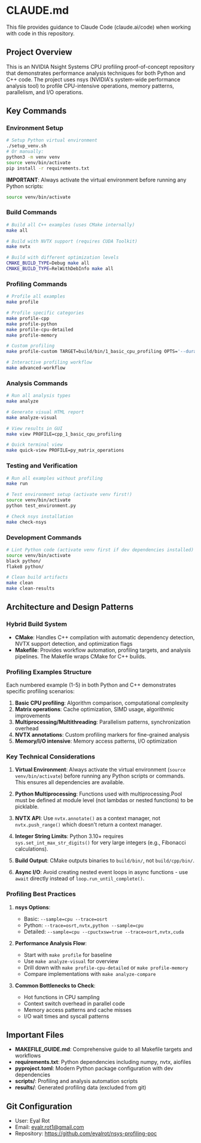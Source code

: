 # CLAUDE.md

This file provides guidance to Claude Code (claude.ai/code) when working with code in this repository.

## Project Overview

This is an NVIDIA Nsight Systems CPU profiling proof-of-concept repository that demonstrates performance analysis techniques for both Python and C++ code. The project uses nsys (NVIDIA's system-wide performance analysis tool) to profile CPU-intensive operations, memory patterns, parallelism, and I/O operations.

## Key Commands

### Environment Setup
```bash
# Setup Python virtual environment
./setup_venv.sh
# Or manually:
python3 -m venv venv
source venv/bin/activate
pip install -r requirements.txt
```

**IMPORTANT**: Always activate the virtual environment before running any Python scripts:
```bash
source venv/bin/activate
```

### Build Commands
```bash
# Build all C++ examples (uses CMake internally)
make all

# Build with NVTX support (requires CUDA Toolkit)
make nvtx

# Build with different optimization levels
CMAKE_BUILD_TYPE=Debug make all
CMAKE_BUILD_TYPE=RelWithDebInfo make all
```

### Profiling Commands
```bash
# Profile all examples
make profile

# Profile specific categories
make profile-cpp
make profile-python
make profile-cpu-detailed
make profile-memory

# Custom profiling
make profile-custom TARGET=build/bin/1_basic_cpu_profiling OPTS='--duration=10'

# Interactive profiling workflow
make advanced-workflow
```

### Analysis Commands
```bash
# Run all analysis types
make analyze

# Generate visual HTML report
make analyze-visual

# View results in GUI
make view PROFILE=cpp_1_basic_cpu_profiling

# Quick terminal view
make quick-view PROFILE=py_matrix_operations
```

### Testing and Verification
```bash
# Run all examples without profiling
make run

# Test environment setup (activate venv first!)
source venv/bin/activate
python test_environment.py

# Check nsys installation
make check-nsys
```

### Development Commands
```bash
# Lint Python code (activate venv first if dev dependencies installed)
source venv/bin/activate
black python/
flake8 python/

# Clean build artifacts
make clean
make clean-results
```

## Architecture and Design Patterns

### Hybrid Build System
- **CMake**: Handles C++ compilation with automatic dependency detection, NVTX support detection, and optimization flags
- **Makefile**: Provides workflow automation, profiling targets, and analysis pipelines. The Makefile wraps CMake for C++ builds.

### Profiling Examples Structure
Each numbered example (1-5) in both Python and C++ demonstrates specific profiling scenarios:
1. **Basic CPU profiling**: Algorithm comparison, computational complexity
2. **Matrix operations**: Cache optimization, SIMD usage, algorithmic improvements
3. **Multiprocessing/Multithreading**: Parallelism patterns, synchronization overhead
4. **NVTX annotations**: Custom profiling markers for fine-grained analysis
5. **Memory/I/O intensive**: Memory access patterns, I/O optimization

### Key Technical Considerations

1. **Virtual Environment**: Always activate the virtual environment (`source venv/bin/activate`) before running any Python scripts or commands. This ensures all dependencies are available.

2. **Python Multiprocessing**: Functions used with multiprocessing.Pool must be defined at module level (not lambdas or nested functions) to be picklable.

3. **NVTX API**: Use `nvtx.annotate()` as a context manager, not `nvtx.push_range()` which doesn't return a context manager.

4. **Integer String Limits**: Python 3.10+ requires `sys.set_int_max_str_digits()` for very large integers (e.g., Fibonacci calculations).

5. **Build Output**: CMake outputs binaries to `build/bin/`, not `build/cpp/bin/`.

6. **Async I/O**: Avoid creating nested event loops in async functions - use `await` directly instead of `loop.run_until_complete()`.

### Profiling Best Practices

1. **nsys Options**:
   - Basic: `--sample=cpu --trace=osrt`
   - Python: `--trace=osrt,nvtx,python --sample=cpu`
   - Detailed: `--sample=cpu --cpuctxsw=true --trace=osrt,nvtx,cuda`

2. **Performance Analysis Flow**:
   - Start with `make profile` for baseline
   - Use `make analyze-visual` for overview
   - Drill down with `make profile-cpu-detailed` or `make profile-memory`
   - Compare implementations with `make analyze-compare`

3. **Common Bottlenecks to Check**:
   - Hot functions in CPU sampling
   - Context switch overhead in parallel code
   - Memory access patterns and cache misses
   - I/O wait times and syscall patterns

## Important Files

- **MAKEFILE_GUIDE.md**: Comprehensive guide to all Makefile targets and workflows
- **requirements.txt**: Python dependencies including numpy, nvtx, aiofiles
- **pyproject.toml**: Modern Python package configuration with dev dependencies
- **scripts/**: Profiling and analysis automation scripts
- **results/**: Generated profiling data (excluded from git)

## Git Configuration

- User: Eyal Rot
- Email: eyalr.rot1@gmail.com
- Repository: https://github.com/eyalrot/nsys-profiling-poc